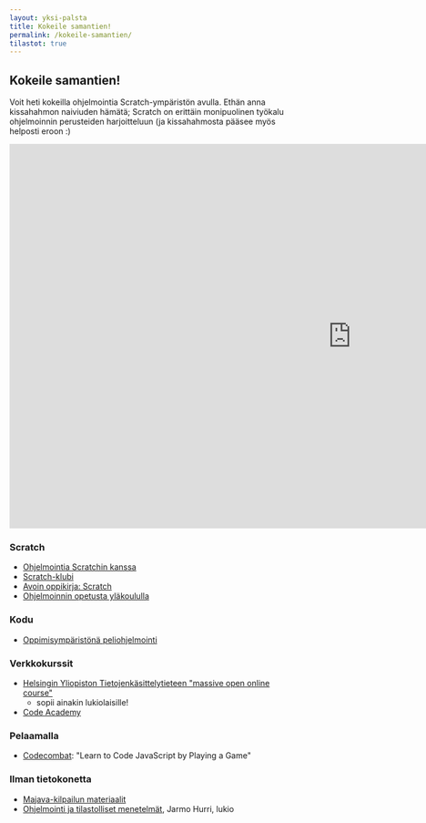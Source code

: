 ```yaml
---
layout: yksi-palsta
title: Kokeile samantien!
permalink: /kokeile-samantien/
tilastot: true
---
```


## Kokeile samantien!

Voit heti kokeilla ohjelmointia Scratch-ympäristön avulla. Ethän anna kissahahmon naiviuden hämätä; Scratch on erittäin monipuolinen työkalu ohjelmoinnin perusteiden harjoitteluun (ja kissahahmosta pääsee myös helposti eroon :)

<div class="embed-container">
	<iframe src="http://scratch.mit.edu/projects/editor/?tip_bar=getStarted" frameborder="0" width="1200" height="675" class="colorbox-iframe"></iframe>
</div>

### Scratch
- [Ohjelmointia Scratchin kanssa](http://avoinoppikirja.fi/tiedostot/muut/ohjelmointia_scratchin_kanssa.pdf)
- [Scratch-klubi](https://sites.google.com/site/scratchklubi/)
- [Avoin oppikirja: Scratch](http://www.facebook.com/l.php?u=http%3A%2F%2Favoinoppikirja.fi%2Ftite-scratch&h=AAQHvjYC5)
- [Ohjelmoinnin opetusta yläkoululla](http://teinitohjelmoivat.blogspot.fi/)

### Kodu
- [Oppimisympäristönä peliohjelmointi](http://www.youtube.com/channel/UChtMdpkl0jyesBH9YorPWqg)

### Verkkokurssit

- [Helsingin Yliopiston Tietojenkäsittelytieteen "massive open online course"](http://www.mooc.fi)
	- sopii ainakin lukiolaisille!
- [Code Academy](http://codecademy.com)


### Pelaamalla

- [Codecombat](http://codecombat.com/): "Learn to Code JavaScript by Playing a Game"

### Ilman tietokonetta
- [Majava-kilpailun materiaalit](http://www.majava-kilpailu.fi/)
- [Ohjelmointi ja tilastolliset menetelmät](http://www.syk.fi/otm/otm.pdf), Jarmo Hurri, lukio